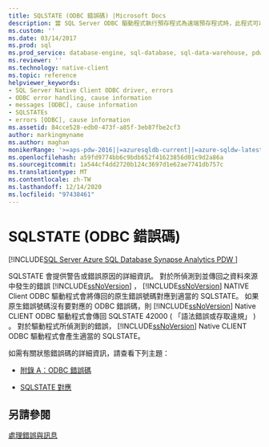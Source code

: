 ```yaml
---
title: SQLSTATE (ODBC 錯誤碼) |Microsoft Docs
description: 當 SQL Server ODBC 驅動程式執行預存程式為遠端預存程式時，此程式可以有整數傳回碼和輸出參數。
ms.custom: ''
ms.date: 03/14/2017
ms.prod: sql
ms.prod_service: database-engine, sql-database, sql-data-warehouse, pdw
ms.reviewer: ''
ms.technology: native-client
ms.topic: reference
helpviewer_keywords:
- SQL Server Native Client ODBC driver, errors
- ODBC error handling, cause information
- messages [ODBC], cause information
- SQLSTATEs
- errors [ODBC], cause information
ms.assetid: 84cce528-edb0-473f-a85f-3eb87fbe2cf3
author: markingmyname
ms.author: maghan
monikerRange: '>=aps-pdw-2016||=azuresqldb-current||=azure-sqldw-latest||>=sql-server-2016||>=sql-server-linux-2017||=azuresqldb-mi-current'
ms.openlocfilehash: a59fd9774bb6c9bdb652f41623856d01c9d2a86a
ms.sourcegitcommit: 1a544cf4dd2720b124c3697d1e62ae7741db757c
ms.translationtype: MT
ms.contentlocale: zh-TW
ms.lasthandoff: 12/14/2020
ms.locfileid: "97438461"
---
```

# <a name="sqlstate-odbc-error-codes"></a>SQLSTATE (ODBC 錯誤碼)
[!INCLUDE[SQL Server Azure SQL Database Synapse Analytics PDW ](../../includes/applies-to-version/sql-asdb-asdbmi-asa-pdw.md)]

  SQLSTATE 會提供警告或錯誤原因的詳細資訊。 對於所偵測到並傳回之資料來源中發生的錯誤 [!INCLUDE[ssNoVersion](../../includes/ssnoversion-md.md)] ， [!INCLUDE[ssNoVersion](../../includes/ssnoversion-md.md)] NATIVE Client ODBC 驅動程式會將傳回的原生錯誤號碼對應到適當的 SQLSTATE。 如果原生錯誤號碼沒有要對應的 ODBC 錯誤碼，則 [!INCLUDE[ssNoVersion](../../includes/ssnoversion-md.md)] Native CLIENT ODBC 驅動程式會傳回 SQLSTATE 42000 ( 「語法錯誤或存取違規」 ) 。 對於驅動程式所偵測到的錯誤， [!INCLUDE[ssNoVersion](../../includes/ssnoversion-md.md)] Native CLIENT ODBC 驅動程式會產生適當的 SQLSTATE。  
  
 如需有關狀態錯誤碼的詳細資訊，請查看下列主題：  
  
-   [附錄 A：ODBC 錯誤碼](../../odbc/reference/appendixes/appendix-a-odbc-error-codes.md)  
  
-   [SQLSTATE 對應](../../odbc/reference/develop-app/sqlstate-mappings.md)  
  
## <a name="see-also"></a>另請參閱  
 [處理錯誤與訊息](../../relational-databases/native-client-odbc-error-messages/handling-errors-and-messages.md)  
  
